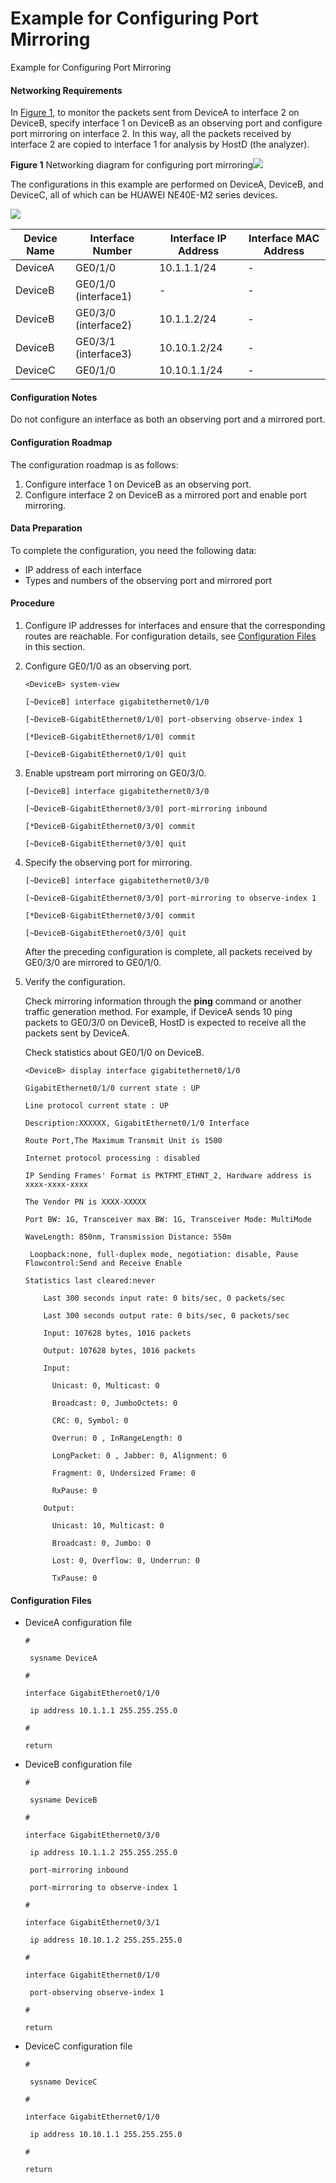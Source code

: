 Example for Configuring Port Mirroring
======================================

Example for Configuring Port Mirroring

#### Networking Requirements

In [Figure 1](#EN-US_TASK_0274273157__fig6138153518331), to monitor the packets sent from DeviceA to interface 2 on DeviceB, specify interface 1 on DeviceB as an observing port and configure port mirroring on interface 2. In this way, all the packets received by interface 2 are copied to interface 1 for analysis by HostD (the analyzer).

**Figure 1** Networking diagram for configuring port mirroring![](../../../../public_sys-resources/note_3.0-en-us.png) 

The configurations in this example are performed on DeviceA, DeviceB, and DeviceC, all of which can be HUAWEI NE40E-M2 series devices.


  
![](figure/en-us_image_0274273161.png)

| Device Name | Interface Number | Interface IP Address | Interface MAC Address |
| --- | --- | --- | --- |
| DeviceA | GE0/1/0 | 10.1.1.1/24 | - |
| DeviceB | GE0/1/0 (interface1) | - | - |
| DeviceB | GE0/3/0 (interface2) | 10.1.1.2/24 | - |
| DeviceB | GE0/3/1 (interface3) | 10.10.1.2/24 | - |
| DeviceC | GE0/1/0 | 10.10.1.1/24 | - |




#### Configuration Notes

Do not configure an interface as both an observing port and a mirrored port.


#### Configuration Roadmap

The configuration roadmap is as follows:

1. Configure interface 1 on DeviceB as an observing port.
2. Configure interface 2 on DeviceB as a mirrored port and enable port mirroring.

#### Data Preparation

To complete the configuration, you need the following data:

* IP address of each interface
* Types and numbers of the observing port and mirrored port

#### Procedure

1. Configure IP addresses for interfaces and ensure that the corresponding routes are reachable. For configuration details, see [Configuration Files](#EN-US_TASK_0274273157__example1477694879213933) in this section.
2. Configure GE0/1/0 as an observing port.
   
   
   ```
   <DeviceB> system-view
   ```
   ```
   [~DeviceB] interface gigabitethernet0/1/0
   ```
   ```
   [~DeviceB-GigabitEthernet0/1/0] port-observing observe-index 1
   ```
   ```
   [*DeviceB-GigabitEthernet0/1/0] commit
   ```
   ```
   [~DeviceB-GigabitEthernet0/1/0] quit
   ```
3. Enable upstream port mirroring on GE0/3/0.
   
   
   ```
   [~DeviceB] interface gigabitethernet0/3/0
   ```
   ```
   [~DeviceB-GigabitEthernet0/3/0] port-mirroring inbound
   ```
   ```
   [*DeviceB-GigabitEthernet0/3/0] commit
   ```
   ```
   [~DeviceB-GigabitEthernet0/3/0] quit
   ```
4. Specify the observing port for mirroring.
   
   
   ```
   [~DeviceB] interface gigabitethernet0/3/0
   ```
   ```
   [~DeviceB-GigabitEthernet0/3/0] port-mirroring to observe-index 1
   ```
   ```
   [*DeviceB-GigabitEthernet0/3/0] commit
   ```
   ```
   [~DeviceB-GigabitEthernet0/3/0] quit
   ```
   
   After the preceding configuration is complete, all packets received by GE0/3/0 are mirrored to GE0/1/0.
5. Verify the configuration.
   
   
   
   Check mirroring information through the **ping** command or another traffic generation method. For example, if DeviceA sends 10 ping packets to GE0/3/0 on DeviceB, HostD is expected to receive all the packets sent by DeviceA.
   
   Check statistics about GE0/1/0 on DeviceB.
   
   ```
   <DeviceB> display interface gigabitethernet0/1/0
   ```
   ```
   GigabitEthernet0/1/0 current state : UP
   ```
   ```
   Line protocol current state : UP
   ```
   ```
   Description:XXXXXX, GigabitEthernet0/1/0 Interface
   ```
   ```
   Route Port,The Maximum Transmit Unit is 1500
   ```
   ```
   Internet protocol processing : disabled
   ```
   ```
   IP Sending Frames' Format is PKTFMT_ETHNT_2, Hardware address is xxxx-xxxx-xxxx
   ```
   ```
   The Vendor PN is XXXX-XXXXX
   ```
   ```
   Port BW: 1G, Transceiver max BW: 1G, Transceiver Mode: MultiMode
   ```
   ```
   WaveLength: 850nm, Transmission Distance: 550m
   ```
   ```
    Loopback:none, full-duplex mode, negotiation: disable, Pause Flowcontrol:Send and Receive Enable
   ```
   ```
   Statistics last cleared:never
   ```
   ```
       Last 300 seconds input rate: 0 bits/sec, 0 packets/sec
   ```
   ```
       Last 300 seconds output rate: 0 bits/sec, 0 packets/sec
   ```
   ```
       Input: 107628 bytes, 1016 packets
   ```
   ```
       Output: 107628 bytes, 1016 packets
   ```
   ```
       Input:
   ```
   ```
         Unicast: 0, Multicast: 0
   ```
   ```
         Broadcast: 0, JumboOctets: 0
   ```
   ```
         CRC: 0, Symbol: 0
   ```
   ```
         Overrun: 0 , InRangeLength: 0
   ```
   ```
         LongPacket: 0 , Jabber: 0, Alignment: 0
   ```
   ```
         Fragment: 0, Undersized Frame: 0
   ```
   ```
         RxPause: 0
   ```
   ```
       Output:
   ```
   ```
         Unicast: 10, Multicast: 0
   ```
   ```
         Broadcast: 0, Jumbo: 0
   ```
   ```
         Lost: 0, Overflow: 0, Underrun: 0
   ```
   ```
         TxPause: 0                                    
   ```

#### Configuration Files

* DeviceA configuration file
  
  ```
  #
  ```
  ```
   sysname DeviceA
  ```
  ```
  #
  ```
  ```
  interface GigabitEthernet0/1/0
  ```
  ```
   ip address 10.1.1.1 255.255.255.0
  ```
  ```
  #
  ```
  ```
  return
  ```
* DeviceB configuration file
  
  ```
  #
  ```
  ```
   sysname DeviceB
  ```
  ```
  #
  ```
  ```
  interface GigabitEthernet0/3/0
  ```
  ```
   ip address 10.1.1.2 255.255.255.0
  ```
  ```
   port-mirroring inbound
  ```
  ```
   port-mirroring to observe-index 1
  ```
  ```
  #
  ```
  ```
  interface GigabitEthernet0/3/1
  ```
  ```
   ip address 10.10.1.2 255.255.255.0
  ```
  ```
  #
  ```
  ```
  interface GigabitEthernet0/1/0
  ```
  ```
   port-observing observe-index 1
  ```
  ```
  #
  ```
  ```
  return
  ```
* DeviceC configuration file
  
  ```
  #
  ```
  ```
   sysname DeviceC
  ```
  ```
  #
  ```
  ```
  interface GigabitEthernet0/1/0
  ```
  ```
   ip address 10.10.1.1 255.255.255.0
  ```
  ```
  #
  ```
  ```
  return
  ```